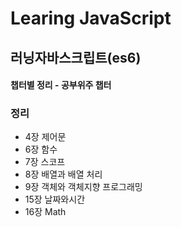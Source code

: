 # Learing JavaScript
## 러닝자바스크립트(es6) 
#### 챕터별 정리 - 공부위주 챕터


### 정리

- 4장 제어문
- 6장 함수
- 7장 스코프
- 8장 배열과 배열 처리
- 9장 객체와 객체지향 프로그래밍
- 15장 날짜와시간
- 16장 Math

